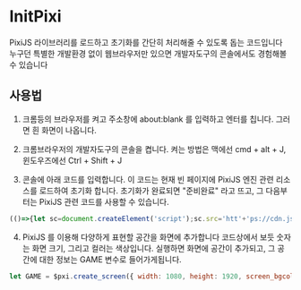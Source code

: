 # InitPixi

PixiJS 라이브러리를 로드하고 초기화를 간단히 처리해줄 수 있도록 돕는 코드입니다
누구던 특별한 개발환경 없이 웹브라우저만 있으면 개발자도구의 콘솔에서도 경험해볼 수 있습니다

## 사용법

1. 크롬등의 브라우저를 켜고 주소창에 about:blank 를 입력하고 엔터를 칩니다. 그러면 흰 화면이 나옵니다.

2. 크롬브라우저의 개발자도구의 콘솔을 켭니다. 켜는 방법은 맥에선 cmd + alt + J, 윈도우즈에선 Ctrl + Shift + J

3. 콘솔에 아래 코드를 입력합니다.
이 코드는 현재 빈 페이지에 PixiJS 엔진 관련 리소스를 로드하여 초기화 합니다.
초기화가 완료되면 "준비완료" 라고 뜨고, 그 다음부터는 PixiJS 관련 코드를 사용할 수 있습니다.

```javascript
(()=>{let sc=document.createElement('script');sc.src='htt'+'ps://cdn.jsdelivr.net/gh/kstost/InitPixi/init_pixi.js';document.head.appendChild(sc)})();
```

4. PixiJS 를 이용해 다양하게 표현할 공간을 화면에 추가합니다
코드상에서 보듯 숫자는 화면 크기, 그리고 컬러는 색상입니다.
실행하면 화면에 공간이 추가되고, 그 공간에 대한 정보는 GAME 변수로 들어가게됩니다.
```javascript
let GAME = $pxi.create_screen({ width: 1080, height: 1920, screen_bgcolor: '#000', body_bgcolor: '#222' });
```
